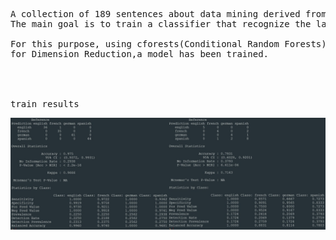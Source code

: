 <pre>
A collection of 189 sentences about data mining derived from Wikipedia given in English, French, Spanish, and German.
The main goal is to train a classifier that recognize the language of a given text.

For this purpose, using cforests(Conditional Random Forests) Algorithm and umap(Uniform Manifold Approximation and Projection) 
for Dimension Reduction,a model has been trained.




train results                                                  test results  
</pre>


![Results](Report.jpg)
